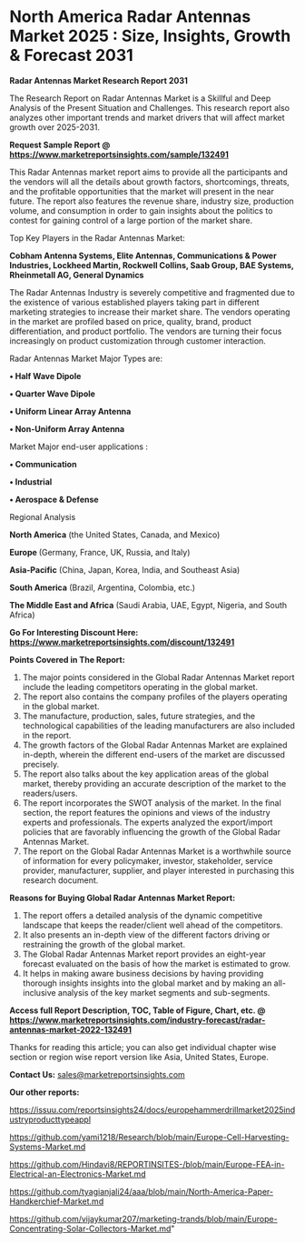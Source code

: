 # North America Radar Antennas Market 2025 : Size, Insights, Growth & Forecast 2031

<strong>Radar Antennas Market Research Report 2031</strong>

The Research Report on Radar Antennas Market is a Skillful and Deep Analysis of the Present Situation and Challenges. This research report also analyzes other important trends and market drivers that will affect market growth over 2025-2031.

<strong>Request Sample Report @ <a href=https://www.marketreportsinsights.com/sample/132491>https://www.marketreportsinsights.com/sample/132491</a></strong>

This Radar Antennas market report aims to provide all the participants and the vendors will all the details about growth factors, shortcomings, threats, and the profitable opportunities that the market will present in the near future. The report also features the revenue share, industry size, production volume, and consumption in order to gain insights about the politics to contest for gaining control of a large portion of the market share.

Top Key Players in the Radar Antennas Market:

<strong>Cobham Antenna Systems, Elite Antennas, Communications & Power Industries, Lockheed Martin, Rockwell Collins, Saab Group, BAE Systems, Rheinmetall AG, General Dynamics</strong>

The Radar Antennas Industry is severely competitive and fragmented due to the existence of various established players taking part in different marketing strategies to increase their market share. The vendors operating in the market are profiled based on price, quality, brand, product differentiation, and product portfolio. The vendors are turning their focus increasingly on product customization through customer interaction.

Radar Antennas Market Major Types are:

<strong>• Half Wave Dipole

• Quarter Wave Dipole

• Uniform Linear Array Antenna

• Non-Uniform Array Antenna</strong>

Market Major end-user applications :

<strong>• Communication

• Industrial

• Aerospace & Defense</strong>

Regional Analysis

</u><strong><b>North America</b></strong> (the United States, Canada, and Mexico)

<strong><b>Europe </b></strong>(Germany, France, UK, Russia, and Italy)

<strong><b>Asia-Pacific</b></strong> (China, Japan, Korea, India, and Southeast Asia)

<strong><b>South America</b></strong> (Brazil, Argentina, Colombia, etc.)

<strong><b>The Middle East and Africa</b></strong> (Saudi Arabia, UAE, Egypt, Nigeria, and South Africa)

<strong>Go For Interesting Discount Here: <a href=https://www.marketreportsinsights.com/discount/132491>https://www.marketreportsinsights.com/discount/132491</a></strong>

<strong>Points Covered in The Report:</strong>
<ol>
  <li>The major points considered in the Global Radar Antennas Market report include the leading competitors operating in the global market.</li>
  <li>The report also contains the company profiles of the players operating in the global market.</li>
  <li>The manufacture, production, sales, future strategies, and the technological capabilities of the leading manufacturers are also included in the report.</li>
  <li>The growth factors of the Global Radar Antennas Market are explained in-depth, wherein the different end-users of the market are discussed precisely.</li>
  <li>The report also talks about the key application areas of the global market, thereby providing an accurate description of the market to the readers/users.</li>
  <li>The report incorporates the SWOT analysis of the market. In the final section, the report features the opinions and views of the industry experts and professionals. The experts analyzed the export/import policies that are favorably influencing the growth of the Global Radar Antennas Market.</li>
  <li>The report on the Global Radar Antennas Market is a worthwhile source of information for every policymaker, investor, stakeholder, service provider, manufacturer, supplier, and player interested in purchasing this research document.</li>
</ol>
<strong>Reasons for Buying Global Radar Antennas Market Report:</strong>

<ol>
  <li>The report offers a detailed analysis of the dynamic competitive landscape that keeps the reader/client well ahead of the competitors.</li>
  <li>It also presents an in-depth view of the different factors driving or restraining the growth of the global market.</li>
  <li>The Global Radar Antennas Market report provides an eight-year forecast evaluated on the basis of how the market is estimated to grow.</li>
  <li>It helps in making aware business decisions by having providing thorough insights insights into the global market and by making an all-inclusive analysis of the key market segments and sub-segments.</li>
</ol>
<strong>Access full Report Description, TOC, Table of Figure, Chart, etc. @ <a href=https://www.marketreportsinsights.com/industry-forecast/radar-antennas-market-2022-132491>https://www.marketreportsinsights.com/industry-forecast/radar-antennas-market-2022-132491</a></strong>


Thanks for reading this article; you can also get individual chapter wise section or region wise report version like Asia, United States, Europe.

<strong>Contact Us:</strong>
sales@marketreportsinsights.com

<strong>Our other reports:</strong>

<a href=https://issuu.com/reportsinsights24/docs/europehammerdrillmarket2025industryproducttypeappl>https://issuu.com/reportsinsights24/docs/europehammerdrillmarket2025industryproducttypeappl</a>

<a href=https://github.com/yami1218/Research/blob/main/Europe-Cell-Harvesting-Systems-Market.md>https://github.com/yami1218/Research/blob/main/Europe-Cell-Harvesting-Systems-Market.md</a>

<a href=https://github.com/Hindavi8/REPORTINSITES-/blob/main/Europe-FEA-in-Electrical-an-Electronics-Market.md>https://github.com/Hindavi8/REPORTINSITES-/blob/main/Europe-FEA-in-Electrical-an-Electronics-Market.md</a>

<a href=https://github.com/tyagianjali24/aaa/blob/main/North-America-Paper-Handkerchief-Market.md>https://github.com/tyagianjali24/aaa/blob/main/North-America-Paper-Handkerchief-Market.md</a>

<a href=https://github.com/vijaykumar207/marketing-trands/blob/main/Europe-Concentrating-Solar-Collectors-Market.md>https://github.com/vijaykumar207/marketing-trands/blob/main/Europe-Concentrating-Solar-Collectors-Market.md</a>"
